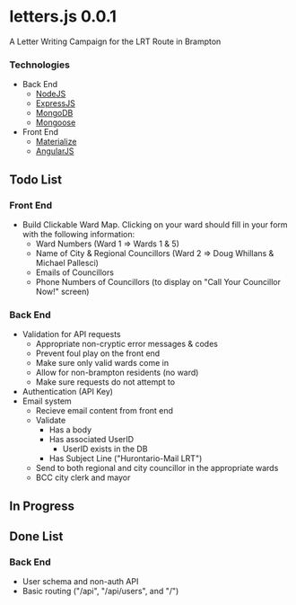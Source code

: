 # letters.js 0.0.1
A Letter Writing Campaign for the LRT Route in Brampton

### Technologies

- Back End
   - [NodeJS](https://nodejs.org/)
   - [ExpressJS](expressjs.com/)
   - [MongoDB](https://www.mongodb.org/)
   - [Mongoose](mongoosejs.com/)
- Front End
   - [Materialize](materializecss.com/)
   - [AngularJS](https://angularjs.org/)

## Todo List

### Front End

* Build Clickable Ward Map. Clicking on your ward should fill in your form with the following information:
    * Ward Numbers (Ward 1 => Wards 1 & 5)
    * Name of City & Regional Councillors (Ward 2 => Doug Whillans & Michael Pallesci)
    * Emails of Councillors
    * Phone Numbers of Councillors (to display on "Call Your Councillor Now!" screen)

### Back End

- Validation for API requests
   - Appropriate non-cryptic error messages & codes
   - Prevent foul play on the front end
   - Make sure only valid wards come in
   - Allow for non-brampton residents (no ward)
   - Make sure requests do not attempt to 
- Authentication (API Key)
- Email system
   - Recieve email content from front end
   - Validate
      - Has a body
      - Has associated UserID
         - UserID exists in the DB
      - Has Subject Line ("Hurontario-Mail LRT")
   - Send to both regional and city councillor in the appropriate wards
   - BCC city clerk and mayor

## In Progress


## Done List

### Back End

- User schema and non-auth API
- Basic routing ("/api", "/api/users", and "/")
